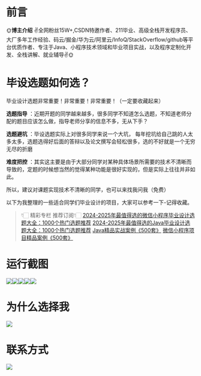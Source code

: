 # 前言

🌞**博主介绍**
✌全网粉丝15W+,CSDN特邀作者、211毕业、高级全栈开发程序员、大厂多年工作经验、码云/掘金/华为云/阿里云/InfoQ/StackOverflow/github等平台优质作者、专注于Java、小程序技术领域和毕业项目实战，以及程序定制化开发、全栈讲解、就业辅导✌🌞

# 毕设选题如何选？

毕业设计选题非常重要！非常重要！非常重要！（一定要收藏起来）

**选题指导** ：近期开题的同学越来越多，很多同学不知道怎么选题，不知道老师分配的题目应该怎么做，指导老师分享的信息不多，无从下手？

**选题避坑** ：毕设选题实际上对很多同学来说一个大坑，
每年挖坑给自己跳的人太多太多，选题选得好后面的答辩以及论文撰写会轻松很多，选的不好就是一个无穷无尽的折磨

**难度把控** ：其实这主要是由于大部分同学对某种具体场景所需要的技术不清晰而导致的，定题的时候想当然的觉得某种功能是很好实现的，但是实际上往往并非如此。

所以，建议对课题实现技术不清晰的同学，也可以来找我问我（免费）

以下为我整理的一些适合同学们毕业设计的项目，大家可以参考一下-记得收藏。

> 👇🏻 精彩专栏 推荐订阅👇🏻
> [2024-2025年最值得选的微信小程序毕业设计选题大全：1000个热门选题推荐](https://www.yuque.com/cxycsx/bve3ul)
> [2024-2025年最值得选的Java毕业设计选题大全：1000个热门选题推荐](https://www.yuque.com/cxycsx/bve3ul)
> [Java精品实战案例《500套》](https://www.yuque.com/cxycsx/bve3ul)
> [微信小程序项目精品案例《500套》](https://www.yuque.com/cxycsx/bve3ul)

# 运行截图

![](http://www.bysj52.com/uploadfile/ueditor/image/202306/%E6%AF%95%E8%AE%BEssm315%E5%9F%BA%E4%BA%8Ejava%E7%9A%84%E6%B0%B4%E6%9E%9C%E7%BD%91%E4%B8%8A%E5%95%86%E5%9F%8E%E7%9A%84%E5%BC%80%E5%8F%91%E4%B8%8E%E8%AE%BE%E8%AE%A1+vue%E6%AF%95%E4%B8%9A%E8%AE%BE%E8%AE%A1/5.png)![](http://www.bysj52.com/uploadfile/ueditor/image/202306/%E6%AF%95%E8%AE%BEssm315%E5%9F%BA%E4%BA%8Ejava%E7%9A%84%E6%B0%B4%E6%9E%9C%E7%BD%91%E4%B8%8A%E5%95%86%E5%9F%8E%E7%9A%84%E5%BC%80%E5%8F%91%E4%B8%8E%E8%AE%BE%E8%AE%A1+vue%E6%AF%95%E4%B8%9A%E8%AE%BE%E8%AE%A1/3.png)![](http://www.bysj52.com/uploadfile/ueditor/image/202306/%E6%AF%95%E8%AE%BEssm315%E5%9F%BA%E4%BA%8Ejava%E7%9A%84%E6%B0%B4%E6%9E%9C%E7%BD%91%E4%B8%8A%E5%95%86%E5%9F%8E%E7%9A%84%E5%BC%80%E5%8F%91%E4%B8%8E%E8%AE%BE%E8%AE%A1+vue%E6%AF%95%E4%B8%9A%E8%AE%BE%E8%AE%A1/4.png)![](http://www.bysj52.com/uploadfile/ueditor/image/202306/%E6%AF%95%E8%AE%BEssm315%E5%9F%BA%E4%BA%8Ejava%E7%9A%84%E6%B0%B4%E6%9E%9C%E7%BD%91%E4%B8%8A%E5%95%86%E5%9F%8E%E7%9A%84%E5%BC%80%E5%8F%91%E4%B8%8E%E8%AE%BE%E8%AE%A1+vue%E6%AF%95%E4%B8%9A%E8%AE%BE%E8%AE%A1/2.png)![](http://www.bysj52.com/uploadfile/ueditor/image/202306/%E6%AF%95%E8%AE%BEssm315%E5%9F%BA%E4%BA%8Ejava%E7%9A%84%E6%B0%B4%E6%9E%9C%E7%BD%91%E4%B8%8A%E5%95%86%E5%9F%8E%E7%9A%84%E5%BC%80%E5%8F%91%E4%B8%8E%E8%AE%BE%E8%AE%A1+vue%E6%AF%95%E4%B8%9A%E8%AE%BE%E8%AE%A1/1.png)

# 为什么选择我

![](http://upload.cxycsx.vip/%E6%9C%AA%E5%91%BD%E5%90%8D__2024-09-06+10_52_44.jpg)

# 联系方式

![](http://upload.cxycsx.vip/%E5%BE%AE%E4%BF%A1%E5%9B%BE%E7%89%87_20240828141834.jpg)

